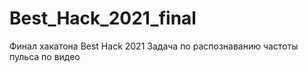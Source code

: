 # Best_Hack_2021_final
Финал хакатона Best Hack 2021
Задача по распознаванию частоты пульса по видео
